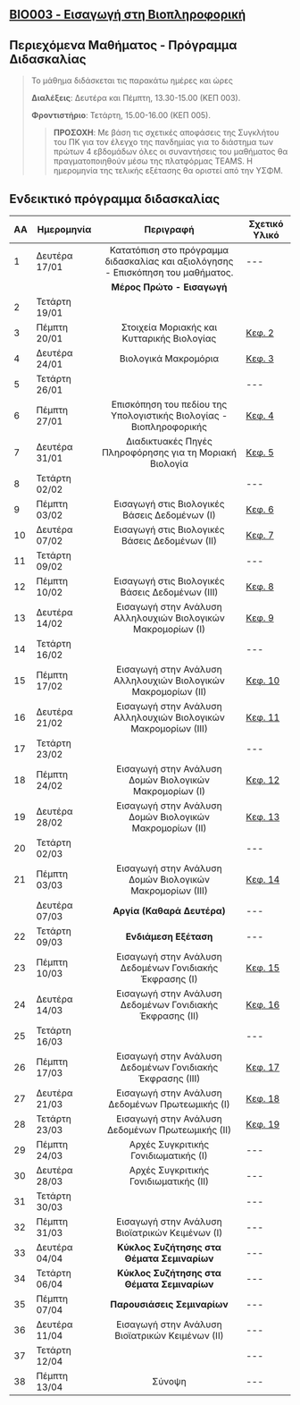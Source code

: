 ## [BIO003 - Εισαγωγή στη Βιοπληροφορική](index.md)

## Περιεχόμενα Μαθήματος - Πρόγραμμα Διδασκαλίας

>Το μάθημα διδάσκεται τις παρακάτω ημέρες και ώρες
>
>**Διαλέξεις**: Δευτέρα και Πέμπτη, 13.30-15.00 (ΚΕΠ 003).
>
>**Φροντιστήριο**: Τετάρτη, 15.00-16.00 (ΚΕΠ 005).
>
>>**ΠΡΟΣΟΧΗ**: 
>>Με βάση τις σχετικές αποφάσεις της Συγκλήτου του ΠΚ για τον έλεγχο της πανδημίας για το διάστημα των πρώτων 4 εβδομάδων όλες οι συναντήσεις του μαθήματος θα πραγματοποιηθούν μέσω 
>>της πλατφόρμας TEAMS.
>Η ημερομηνία της τελικής εξέτασης θα οριστεί από την ΥΣΦΜ.


## Ενδεικτικό πρόγραμμα διδασκαλίας

| **ΑΑ** | **Ημερομηνία** | **Περιγραφή**| **Σχετικό Υλικό**|
| --- | ---|:---:|---|
| 1 | Δευτέρα 17/01| Κατατόπιση στο πρόγραμμα διδασκαλίας και αξιολόγησης - Επισκόπηση του μαθήματος. |---|
| ||**Μέρος Πρώτο - Εισαγωγή**|
| 2 | Τετάρτη 19/01|  ||
| 3 | Πέμπτη 20/01| Στοιχεία Μοριακής και Κυτταρικής Βιολογίας |[Κεφ. 2](link)|
| 4 | Δευτέρα 24/01| Βιολογικά Μακρομόρια|[Κεφ. 3](link)|
| 5 | Τετάρτη 26/01|  |---|
| 6 | Πέμπτη 27/01| Επισκόπηση του πεδίου της Υπολογιστικής Βιολογίας - Βιοπληροφορικής|[Κεφ. 4](link)|
| 7 | Δευτέρα 31/01| Διαδικτυακές Πηγές Πληροφόρησης για τη Μοριακή Βιολογία|[Κεφ. 5](link)|
| 8 | Τετάρτη 02/02|  |---|
| 9 | Πέμπτη 03/02| Εισαγωγή στις Βιολογικές Βάσεις Δεδομένων (Ι)  |[Κεφ. 6](link)|
| 10 | Δευτέρα 07/02| Εισαγωγή στις Βιολογικές Βάσεις Δεδομένων (ΙΙ) |[Κεφ. 7](link)|
| 11 | Τετάρτη 09/02|  |---|
| 12 | Πέμπτη 10/02| Εισαγωγή στις Βιολογικές Βάσεις Δεδομένων (ΙΙΙ)  |[Κεφ. 8](link)|
| 13 | Δευτέρα 14/02| Εισαγωγή στην Ανάλυση Αλληλουχιών Βιολογικών Μακρομορίων (Ι) |[Κεφ. 9](link)|
| 14 | Τετάρτη 16/02|  |---|
| 15 | Πέμπτη 17/02| Εισαγωγή στην Ανάλυση Αλληλουχιών Βιολογικών Μακρομορίων (ΙΙ) |[Κεφ. 10](link)|
| 16 | Δευτέρα 21/02| Εισαγωγή στην Ανάλυση Αλληλουχιών Βιολογικών Μακρομορίων (ΙΙΙ) |[Κεφ. 11](link)|
| 17 | Τετάρτη 23/02|  |---|
| 18 | Πέμπτη 24/02| Εισαγωγή στην Ανάλυση Δομών Βιολογικών Μακρομορίων (Ι) |[Κεφ. 12](link)|
| 19 | Δευτέρα 28/02| Εισαγωγή στην Ανάλυση Δομών Βιολογικών Μακρομορίων (ΙΙ) |[Κεφ. 13](link)|
| 20 | Τετάρτη 02/03|  |---|
| 21 | Πέμπτη 03/03| Εισαγωγή στην Ανάλυση Δομών Βιολογικών Μακρομορίων (ΙΙΙ) |[Κεφ. 14](link)|
|  | Δευτέρα 07/03| **Αργία (Καθαρά Δευτέρα)**  |---|
| 22 | Τετάρτη 09/03| **Ενδιάμεση Εξέταση** |---|
| 23 | Πέμπτη 10/03| Εισαγωγή στην Ανάλυση Δεδομένων Γονιδιακής Έκφρασης (Ι) |[Κεφ. 15](link)|
| 24 | Δευτέρα 14/03| Εισαγωγή στην Ανάλυση Δεδομένων Γονιδιακής Έκφρασης (ΙΙ)  |[Κεφ. 16](link)|
| 25 | Τετάρτη 16/03|  |---|
| 26 | Πέμπτη 17/03| Εισαγωγή στην Ανάλυση Δεδομένων Γονιδιακής Έκφρασης (ΙΙΙ) |[Κεφ. 17](link)|
| 27 | Δευτέρα 21/03| Εισαγωγή στην Ανάλυση Δεδομένων Πρωτεωμικής (Ι)  |[Κεφ. 18](link)|
| 28 | Τετάρτη 23/03| Εισαγωγή στην Ανάλυση Δεδομένων Πρωτεωμικής (ΙΙ) |[Κεφ. 19](link)|
| 29 | Πέμπτη 24/03| Αρχές Συγκριτικής Γονιδιωματικής (Ι) |---|
| 30 | Δευτέρα 28/03| Αρχές Συγκριτικής Γονιδιωματικής (ΙΙ)  |---|
| 31 | Τετάρτη 30/03|  |---|
| 32 | Πέμπτη 31/03| Εισαγωγή στην Ανάλυση Βιοϊατρικών Κειμένων (Ι)  |---|
| 33 | Δευτέρα 04/04| **Κύκλος Συζήτησης στα Θέματα Σεμιναρίων** |---|
| 34 | Τετάρτη 06/04| **Κύκλος Συζήτησης στα Θέματα Σεμιναρίων** |---|
| 35 | Πέμπτη 07/04| **Παρουσιάσεις Σεμιναρίων** |---|
| 36 | Δευτέρα 11/04| Εισαγωγή στην Ανάλυση Βιοϊατρικών Κειμένων (ΙΙ)   |---|
| 37 | Τετάρτη 12/04|  |---|
| 38 | Πέμπτη 13/04| Σύνοψη |---|


